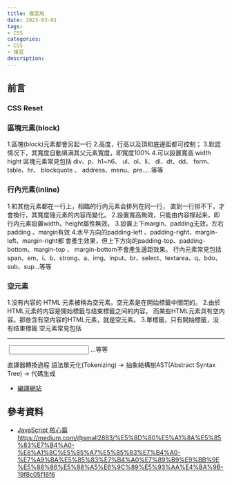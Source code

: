 ```yaml
---
title: 複習用
date: 2023-03-01
tags:
- CSS
categories:
- CSS
- 複習
description:
---
```


## 前言


### CSS Reset

### 區塊元素(block)
1.區塊(block)元素都會另起一行
2.高度，行高以及頂和底邊距都可控制；
3.默認情况下，其寬度自動填满其父元素寬度，即寬度100%
4.可以設置寬高 width hight
區塊元素常見包括
div、p、h1~h6、
ul、ol、li、
dl、dt、dd、
form、table、hr、
blockquote 、
address、menu、pre.....等等

### 行內元素(inline)
1.和其他元素都在一行上，相臨的行内元素会排列在同一行，
  直到一行排不下，才會換行，其寬度隨元素的内容而變化。
2.設置寬高無效，只能由内容撑起来，即行内元素設置width，height屬性無效。
3.設置上下margin、padding无效，左右padding 、margin有效
4.水平方向的padding-left 、padding-right、margin-left、margin-right都
  會產生效果，但上下方向的padding-top、padding-bottom、margin-top 、
  margin-bottom不會產生邊距效果。
行內元素常見包括
span、em、i、b、strong、a、img、input、br、select、textarea、q、bdo、sub、sup...等等


### 空元素
1.没有内容的 HTML 元素被稱為空元素。空元素是在開始標籤中關閉的。
2.由於HTML元素的内容是開始標籤与结束標籤之间的内容。
  而某些HTML元素具有空内容。那些含有空内容的HTML元素，就是空元素。
3.單標籤，只有開始標籤，没有结束標籤
空元素常見包括
<br> <hr> <img> <input> <link> <meta>
<area> <base> <col> <command> <embed> <keygen> <param> <source> <track> <wbr>
...等等


直譯器轉換過程
語法單元化(Tokenizing) -> 抽象結構樹AST(Abstract Syntax Tree) -> 代碼生成
- [編譯網站](https://esprima.org/demo/parse.html)
## 參考資料
- [JavaScript 核心篇](https://www.hexschool.com/courses/js-core.html)
https://medium.com/@small2883/%E5%8D%80%E5%A1%8A%E5%85%83%E7%B4%A0-%E8%A1%8C%E5%85%A7%E5%85%83%E7%B4%A0-%E7%A9%BA%E5%85%83%E7%B4%A0%E7%89%B9%E9%BB%9E%E5%88%86%E5%88%A5%E6%9C%89%E5%93%AA%E4%BA%9B-19f8c05f16f6